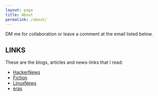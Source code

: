 ```yaml
---
layout: page
title: About
permalink: /about/
---
```


DM me for collaboration or leave a comment at the email listed below.

## LINKS

These are the blogs, articles and news-links that I read:

- [HackerNews](www.hackernews.com)
- [Fiction](https://raphaeljeanpierreblog.wordpress.com/?ref=spelling)
- [LinuxNews](www.lwn.net)
- [eras](www.erasmatazz.com)

